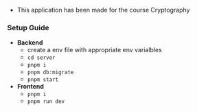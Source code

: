 - This application has been made for the course Cryptography

### Setup Guide
- **Backend**
  - create a env file with appropriate env varialbles
  - `cd server`
  - `pnpm i`
  - `pnpm db:migrate`
  - `pnpm start`
- **Frontend**
  - `pnpm i`
  - `pnpm run dev`
